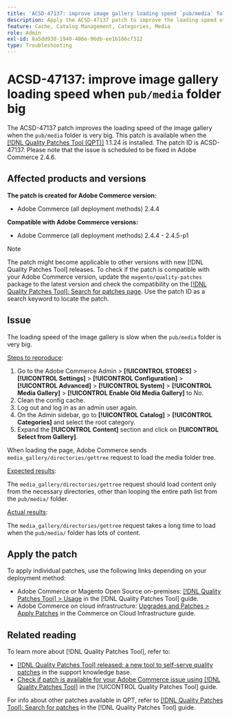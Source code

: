 ```yaml
---
title: 'ACSD-47137: improve image gallery loading speed `pub/media` folder big'
description: Apply the ACSD-47137 patch to improve the loading speed of the image gallery when the `pub/media` folder is very big.
feature: Cache, Catalog Management, Categories, Media
role: Admin
exl-id: 8a5dd930-1940-486e-96db-ee1b166cf312
type: Troubleshooting
---
```

# ACSD-47137: improve image gallery loading speed when `pub/media` folder big

The ACSD-47137 patch improves the loading speed of the image gallery when the `pub/media` folder is very big. This patch is available when the [[!DNL Quality Patches Tool (QPT)]](https://experienceleague.adobe.com/en/docs/commerce-operations/tools/quality-patches-tool/quality-patches-tool-to-self-serve-quality-patches) 1.1.24 is installed. The patch ID is ACSD-47137. Please note that the issue is scheduled to be fixed in Adobe Commerce 2.4.6.

## Affected products and versions

**The patch is created for Adobe Commerce version:**
* Adobe Commerce (all deployment methods) 2.4.4

**Compatible with Adobe Commerce versions:**
* Adobe Commerce (all deployment methods) 2.4.4 - 2.4.5-p1

>[!NOTE]
>
>The patch might become applicable to other versions with new [!DNL Quality Patches Tool] releases. To check if the patch is compatible with your Adobe Commerce version, update the `magento/quality-patches` package to the latest version and check the compatibility on the [[!DNL Quality Patches Tool]: Search for patches page](https://experienceleague.adobe.com/tools/commerce-quality-patches/index.html). Use the patch ID as a search keyword to locate the patch.

## Issue

The loading speed of the image gallery is slow when the `pub/media` folder is very big.

<u>Steps to reproduce</u>:

1. Go to the Adobe Commerce Admin > **[!UICONTROL STORES]** > **[!UICONTROL Settings]** > **[!UICONTROL Configuration]** > **[!UICONTROL Advanced]** > **[!UICONTROL System]** > **[!UICONTROL Media Gallery]** > **[!UICONTROL Enable Old Media Gallery]** to _No_.
1. Clean the config cache.
1. Log out and log in as an admin user again.
1. On the Admin sidebar, go to **[!UICONTROL Catalog]** > **[!UICONTROL Categories]** and select the root category.
1. Expand the **[!UICONTROL Content]** section and click on **[!UICONTROL Select from Gallery]**.

When loading the page, Adobe Commerce sends `media_gallery/directories/gettree` request to load the media folder tree.

<u>Expected results</u>:

The `media_gallery/directories/gettree` request should load content only from the necessary directories, other than looping the entire path list from the `pub/media/` folder.

<u>Actual results</u>:

The `media_gallery/directories/gettree` request takes a long time to load when the `pub/media/` folder has lots of content.

## Apply the patch

To apply individual patches, use the following links depending on your deployment method:

* Adobe Commerce or Magento Open Source on-premises: [[!DNL Quality Patches Tool] > Usage](/help/tools/quality-patches-tool/usage.md) in the [!DNL Quality Patches Tool] guide.
* Adobe Commerce on cloud infrastructure: [Upgrades and Patches > Apply Patches](https://experienceleague.adobe.com/docs/commerce-cloud-service/user-guide/develop/upgrade/apply-patches.html) in the Commerce on Cloud Infrastructure guide.

## Related reading

To learn more about [!DNL Quality Patches Tool], refer to:

* [[!DNL Quality Patches Tool] released: a new tool to self-serve quality patches](https://experienceleague.adobe.com/en/docs/commerce-operations/tools/quality-patches-tool/quality-patches-tool-to-self-serve-quality-patches) in the support knowledge base.
* [Check if patch is available for your Adobe Commerce issue using [!DNL Quality Patches Tool]](/help/tools/quality-patches-tool/patches-available-in-qpt/check-patch-for-magento-issue-with-magento-quality-patches.md) in the [!UICONTROL Quality Patches Tool] guide.


For info about other patches available in QPT, refer to [[!DNL Quality Patches Tool]: Search for patches](https://experienceleague.adobe.com/tools/commerce-quality-patches/index.html) in the [!DNL Quality Patches Tool] guide.

